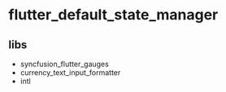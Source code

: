# flutter_default_state_manager

## libs
- syncfusion_flutter_gauges
- currency_text_input_formatter
- intl